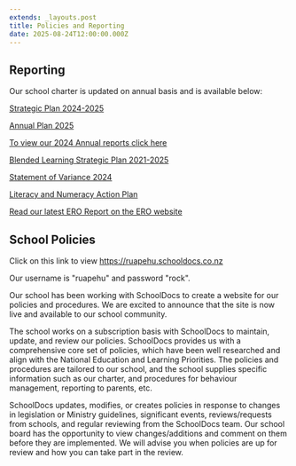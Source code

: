 ```yaml
---
extends: _layouts.post
title: Policies and Reporting
date: 2025-08-24T12:00:00.000Z
---
```

## **Reporting**

Our school charter is updated on annual basis and is available below:

[Strategic Plan 2024-2025](https://res.cloudinary.com/ruapehu-college/image/upload/v1756078990/Strategic-Plan_2024-2025_l10ldc.pdf)

[Annual Plan 2025](https://res.cloudinary.com/ruapehu-college/image/upload/v1745959574/Annual_Plan_2025_w0kwxl.pdf)

[To view our 2024 Annual reports click here](https://res.cloudinary.com/ruapehu-college/image/upload/v1754949976/Ruapehu_College_AFS_2024_-_Signed_1_bsmqxe.pdf)

[Blended Learning Strategic Plan 2021-2025](https://res.cloudinary.com/ruapehu-college/image/upload/v1615504355/Blended_Learning_Strategic_Plan_2021-2025_kfdogr.pdf)

[Statement of Variance 2024](https://res.cloudinary.com/ruapehu-college/image/upload/v1756766401/RC_Statement_of_Variance_2024_gbnjee.pdf)

[Literacy and Numeracy Action Plan](https://res.cloudinary.com/ruapehu-college/image/upload/v1756078990/Literacy_and_Numeracy_Action_Plan_bfiew6.pdf)

[Read our latest ERO Report on the ERO website](https://drive.google.com/file/d/1APFR_ZH7QesvnTRTuPVLCxhLL8alDnpk/view)

## **School Policies**

Click on this link to view [https://ruapehu.schooldocs.co.nz ](https://ruapehu.schooldocs.co.nz)

Our username is "ruapehu" and password "rock".

Our school has been working with SchoolDocs to create a website for our policies and procedures. We are excited to announce that the site is now live and available to our school community.

The school works on a subscription basis with SchoolDocs to maintain, update, and review our policies. SchoolDocs provides us with a comprehensive core set of policies, which have been well researched and align with the National Education and Learning Priorities. The policies and procedures are tailored to our school, and the school supplies specific information such as our charter, and procedures for behaviour management, reporting to parents, etc.

SchoolDocs updates, modifies, or creates policies in response to changes in legislation or Ministry guidelines, significant events, reviews/requests from schools, and regular reviewing from the SchoolDocs team. Our school board has the opportunity to view changes/additions and comment on them before they are implemented. We will advise you when policies are up for review and how you can take part in the review.
